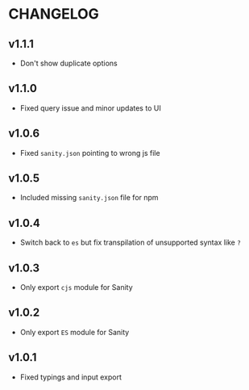 # CHANGELOG

## v1.1.1
* Don't show duplicate options

## v1.1.0
* Fixed query issue and minor updates to UI

## v1.0.6
* Fixed `sanity.json` pointing to wrong js file

## v1.0.5
* Included missing `sanity.json` file for npm

## v1.0.4
* Switch back to `es` but fix transpilation of unsupported syntax like `?`

## v1.0.3
* Only export `cjs` module for Sanity

## v1.0.2
* Only export `ES` module for Sanity

## v1.0.1
* Fixed typings and input export
